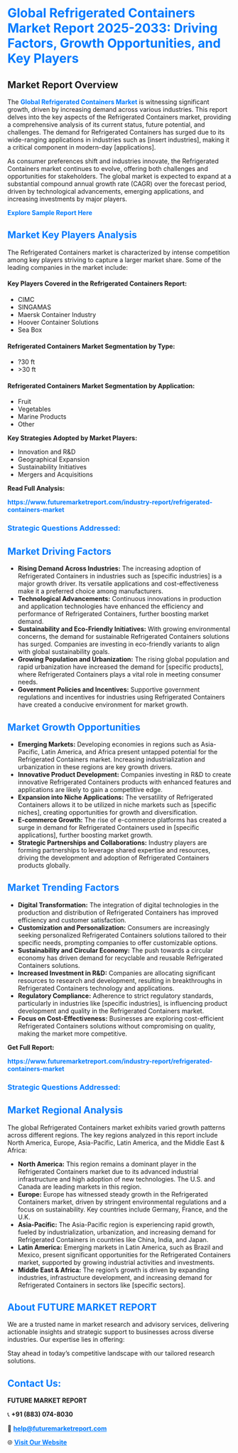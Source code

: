 <h1 style="color: #007BFF;">Global Refrigerated Containers Market Report 2025-2033: Driving Factors, Growth Opportunities, and Key Players</h1>

<section id="overview">
<h2>Market Report Overview</h2>
<p>The <a href="https://www.futuremarketreport.com/industry-report/refrigerated-containers-market" style="color: #007BFF; text-decoration: none;"><strong>Global Refrigerated Containers Market</strong></a> is witnessing significant growth, driven by increasing demand across various industries. This report delves into the key aspects of the Refrigerated Containers market, providing a comprehensive analysis of its current status, future potential, and challenges. The demand for Refrigerated Containers has surged due to its wide-ranging applications in industries such as [insert industries], making it a critical component in modern-day [applications].</p>
<p>As consumer preferences shift and industries innovate, the Refrigerated Containers market continues to evolve, offering both challenges and opportunities for stakeholders. The global market is expected to expand at a substantial compound annual growth rate (CAGR) over the forecast period, driven by technological advancements, emerging applications, and increasing investments by major players.</p>
</section>

<section id="overview">
<p><a href="https://www.futuremarketreport.com/request-sample/reportId=28951" style="color: #007BFF; text-decoration: none;"><strong>Explore Sample Report Here</strong></a></p>
</section>

<section id="key-players">
<h2 style="color: #007BFF;">Market Key Players Analysis</h2>
<p>The Refrigerated Containers market is characterized by intense competition among key players striving to capture a larger market share. Some of the leading companies in the market include:</p>
<h4>Key Players Covered in the Refrigerated Containers Report:</h4>
<ul><li>CIMC</li><li>SINGAMAS</li><li>Maersk Container Industry</li><li>Hoover Container Solutions</li><li>Sea Box</li></ul>
<h4>Refrigerated Containers Market Segmentation by Type:</h4>
<ul><li>?30 ft</li><li>&gt;30 ft</li></ul>

<h4>Refrigerated Containers Market Segmentation by Application:</h4>
<ul><li>Fruit</li><li>Vegetables</li><li>Marine Products</li><li>Other</li></ul>
<p><strong>Key Strategies Adopted by Market Players:</strong></p>
<ul>
<li>Innovation and R&D</li>
<li>Geographical Expansion</li>
<li>Sustainability Initiatives</li>
<li>Mergers and Acquisitions</li>
</ul>
</section>

<section>
<p><strong>Read Full Analysis: </strong></p><a href="https://www.futuremarketreport.com/industry-report/refrigerated-containers-market" style="color: #007BFF; text-decoration: none;"><strong>https://www.futuremarketreport.com/industry-report/refrigerated-containers-market</strong></a>
<h3 style="color: #007BFF;">Strategic Questions Addressed:</h3>
</section>

<section id="driving-factors">
<h2 style="color: #007BFF;">Market Driving Factors</h2>
<ul>
<li><strong>Rising Demand Across Industries:</strong> The increasing adoption of Refrigerated Containers in industries such as [specific industries] is a major growth driver. Its versatile applications and cost-effectiveness make it a preferred choice among manufacturers.</li>
<li><strong>Technological Advancements:</strong> Continuous innovations in production and application technologies have enhanced the efficiency and performance of Refrigerated Containers, further boosting market demand.</li>
<li><strong>Sustainability and Eco-Friendly Initiatives:</strong> With growing environmental concerns, the demand for sustainable Refrigerated Containers solutions has surged. Companies are investing in eco-friendly variants to align with global sustainability goals.</li>
<li><strong>Growing Population and Urbanization:</strong> The rising global population and rapid urbanization have increased the demand for [specific products], where Refrigerated Containers plays a vital role in meeting consumer needs.</li>
<li><strong>Government Policies and Incentives:</strong> Supportive government regulations and incentives for industries using Refrigerated Containers have created a conducive environment for market growth.</li>
</ul>
</section>

<section id="growth-opportunities">
<h2 style="color: #007BFF;">Market Growth Opportunities</h2>
<ul>
<li><strong>Emerging Markets:</strong> Developing economies in regions such as Asia-Pacific, Latin America, and Africa present untapped potential for the Refrigerated Containers market. Increasing industrialization and urbanization in these regions are key growth drivers.</li>
<li><strong>Innovative Product Development:</strong> Companies investing in R&D to create innovative Refrigerated Containers products with enhanced features and applications are likely to gain a competitive edge.</li>
<li><strong>Expansion into Niche Applications:</strong> The versatility of Refrigerated Containers allows it to be utilized in niche markets such as [specific niches], creating opportunities for growth and diversification.</li>
<li><strong>E-commerce Growth:</strong> The rise of e-commerce platforms has created a surge in demand for Refrigerated Containers used in [specific applications], further boosting market growth.</li>
<li><strong>Strategic Partnerships and Collaborations:</strong> Industry players are forming partnerships to leverage shared expertise and resources, driving the development and adoption of Refrigerated Containers products globally.</li>
</ul>
</section>

<section id="trending-factors">
<h2 style="color: #007BFF;">Market Trending Factors</h2>
<ul>
<li><strong>Digital Transformation:</strong> The integration of digital technologies in the production and distribution of Refrigerated Containers has improved efficiency and customer satisfaction.</li>
<li><strong>Customization and Personalization:</strong> Consumers are increasingly seeking personalized Refrigerated Containers solutions tailored to their specific needs, prompting companies to offer customizable options.</li>
<li><strong>Sustainability and Circular Economy:</strong> The push towards a circular economy has driven demand for recyclable and reusable Refrigerated Containers solutions.</li>
<li><strong>Increased Investment in R&D:</strong> Companies are allocating significant resources to research and development, resulting in breakthroughs in Refrigerated Containers technology and applications.</li>
<li><strong>Regulatory Compliance:</strong> Adherence to strict regulatory standards, particularly in industries like [specific industries], is influencing product development and quality in the Refrigerated Containers market.</li>
<li><strong>Focus on Cost-Effectiveness:</strong> Businesses are exploring cost-efficient Refrigerated Containers solutions without compromising on quality, making the market more competitive.</li>
</ul>
</section>

<section>
<p><strong>Get Full Report: </strong></p><a href="https://www.futuremarketreport.com/industry-report/refrigerated-containers-market" style="color: #007BFF; text-decoration: none;"><strong>https://www.futuremarketreport.com/industry-report/refrigerated-containers-market</strong></a>
<h3 style="color: #007BFF;">Strategic Questions Addressed:</h3>
</section>


<section id="regional-analysis">
<h2 style="color: #007BFF;">Market Regional Analysis</h2>
<p>The global Refrigerated Containers market exhibits varied growth patterns across different regions. The key regions analyzed in this report include North America, Europe, Asia-Pacific, Latin America, and the Middle East & Africa:</p>
<ul>
<li><strong>North America:</strong> This region remains a dominant player in the Refrigerated Containers market due to its advanced industrial infrastructure and high adoption of new technologies. The U.S. and Canada are leading markets in this region.</li>
<li><strong>Europe:</strong> Europe has witnessed steady growth in the Refrigerated Containers market, driven by stringent environmental regulations and a focus on sustainability. Key countries include Germany, France, and the U.K.</li>
<li><strong>Asia-Pacific:</strong> The Asia-Pacific region is experiencing rapid growth, fueled by industrialization, urbanization, and increasing demand for Refrigerated Containers in countries like China, India, and Japan.</li>
<li><strong>Latin America:</strong> Emerging markets in Latin America, such as Brazil and Mexico, present significant opportunities for the Refrigerated Containers market, supported by growing industrial activities and investments.</li>
<li><strong>Middle East & Africa:</strong> The region’s growth is driven by expanding industries, infrastructure development, and increasing demand for Refrigerated Containers in sectors like [specific sectors].</li>
</ul>
</section>

<footer>
<h2 style="color: #007BFF;">About FUTURE MARKET REPORT</h2>
<p>We are a trusted name in market research and advisory services, delivering actionable insights and strategic support to businesses across diverse industries. Our expertise lies in offering:</p>

<p>Stay ahead in today’s competitive landscape with our tailored research solutions.</p>

<h2 style="color: #007BFF;">Contact Us:</h2>
<p><strong>FUTURE MARKET REPORT</strong></p>
<p>📞 <strong>+91 (883) 074-8030</strong></p>
<p>📧 <strong><a href="mailto:help@futuremarketreport.com" style="color: #007BFF;">help@futuremarketreport.com</a></strong></p>
<p>🌐 <strong><a href="https://www.futuremarketreport.com/" style="color: #007BFF;">Visit Our Website</a></strong></p>
</footer>